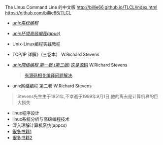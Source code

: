 The Linux Command Line 的中文版
    http://billie66.github.io/TLCL/index.html 
    https://github.com/billie66/TLCL

* <u>*unix系统编程*</u>

* *<u>unix环境高级编程(apue)</u>*

* Unix-Linux编程实践教程

* TCP/IP 详解》（三卷本）     W.Richard Stevens

* *<u>unix网络编程 第一卷 (第三版)</u>*  [这是源码](http://www.unpbook.com/src.html)     W.Richard Stevens

  > [有源码相关编译问题解决](https://blog.csdn.net/cg129054036/article/details/82109789).

* unix网络编程 第二卷        W.Richard Stevens

>Stevens先生生于1951年,不幸逝于1999年9月1日,他的离去是计算机界的巨大损失

* linux程序设计
* linux系统分析与高级编程技术
* 深入理解计算机系统(appcs)
* [很多书籍1](https://github.com/singgel/Study-Floder)
* [很多书籍2](https://github.com/mymmsc/books)

